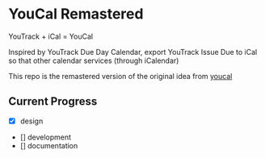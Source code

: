 # YouCal Remastered

YouTrack + iCal = YouCal

Inspired by YouTrack Due Day Calendar, export YouTrack Issue Due to iCal so that other calendar services (through iCalendar)

This repo is the remastered version of the original idea from [youcal](https://github.com/sshipway/youcal)

## Current Progress

- [x] design
- [] development
- [] documentation
